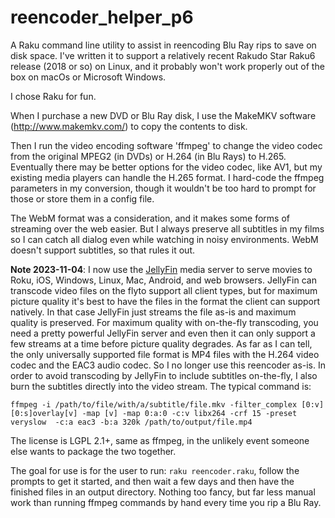 # reencoder_helper_p6

A Raku command line utility to assist in reencoding Blu Ray rips to save on disk space.  I've written it to support a relatively recent Rakudo Star Raku6 release (2018 or so) on Linux, and it probably won't work properly out of the box on macOs or Microsoft Windows.

I chose Raku for fun.

When I purchase a new DVD or Blu Ray disk, I use the MakeMKV software (http://www.makemkv.com/) to copy the contents to disk.

Then I run the video encoding software 'ffmpeg' to change the video codec from the original MPEG2 (in DVDs) or H.264 (in Blu Rays) to H.265.  Eventually there may be better options for the video codec, like AV1, but my existing media players can handle the H.265 format.  I hard-code the ffmpeg parameters in my conversion, though it wouldn't be too hard to prompt for those or store them in a config file.

The WebM format was a consideration, and it makes some forms of streaming over the web easier.  But I always preserve all subtitles in my films so I can catch all dialog even while watching in noisy environments.  WebM doesn't support subtitles, so that rules it out.

**Note 2023-11-04**: I now use the [JellyFin](https://jellyfin.org/) media server to serve movies to Roku, iOS, Windows, Linux, Mac, Android, and web browsers.  JellyFin can transcode video files on the flyto support all client types, but for maximum picture quality it's best to have the files in the format the client can support natively. In that case JellyFin just streams the file as-is and maximum quality is preserved. For maximum quality with on-the-fly transcoding, you need a pretty powerful JellyFin server and even then it can only support a few streams at a time before picture quality degrades. As far as I can tell, the only universally supported file format is MP4 files with the H.264 video codec and the EAC3 audio codec. So I no longer use this reencoder as-is.  In order to avoid transcoding by JellyFin to include subtitles on-the-fly, I also burn the subtitles directly into the video stream.  The typical command is:

`ffmpeg -i /path/to/file/with/a/subtitle/file.mkv -filter_complex [0:v][0:s]overlay[v] -map [v] -map 0:a:0 -c:v libx264 -crf 15 -preset veryslow  -c:a eac3 -b:a 320k /path/to/output/file.mp4`

The license is LGPL 2.1+, same as ffmpeg, in the unlikely event someone else wants to package the two together.

The goal for use is for the user to run: ``raku reencoder.raku``, follow the prompts to get it started, and then wait a few days and then have the finished files in an output directory.  Nothing too fancy, but far less manual work than running ffmpeg commands by hand every time you rip a Blu Ray.
